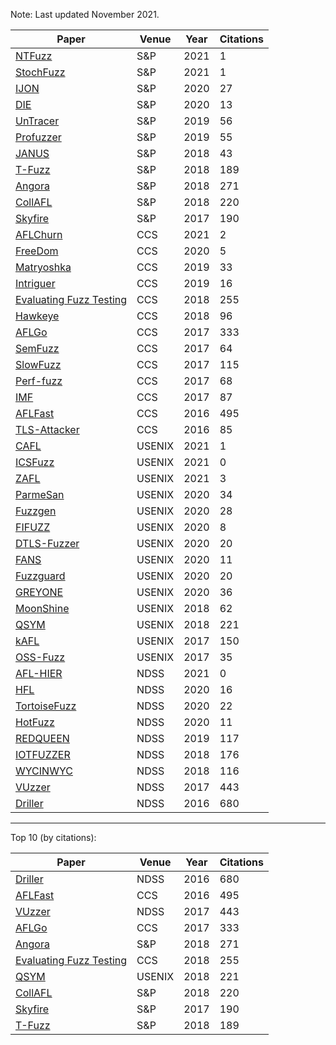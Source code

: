 Note: Last updated November 2021.

| Paper | Venue | Year | Citations |
| ----- | ----- | -------------- | --------- |
| [NTFuzz](https://ieeexplore.ieee.org/document/9519448/) | S&P | 2021 | 1 |
| [StochFuzz](https://ieeexplore.ieee.org/document/9519407) | S&P | 2021 | 1 |
| [IJON](https://ieeexplore.ieee.org/search/searchresult.jsp?newsearch=true&queryText=ijon) | S&P | 2020 | 27 |
| [DIE](https://ieeexplore.ieee.org/document/9152648) | S&P | 2020 | 13 |
| [UnTracer](https://ieeexplore.ieee.org/document/8835316) | S&P | 2019 | 56 |
| [Profuzzer](https://ieeexplore.ieee.org/document/8835384) | S&P | 2019 | 55 |
| [JANUS](https://ieeexplore.ieee.org/document/8835267) | S&P | 2018 | 43 |
| [T-Fuzz](https://ieeexplore.ieee.org/document/8418632) | S&P | 2018 | 189 |
| [Angora](https://ieeexplore.ieee.org/abstract/document/8418633) | S&P | 2018 | 271 |
| [CollAFL](https://ieeexplore.ieee.org/document/8418631) | S&P | 2018 | 220 |
| [Skyfire](https://ieeexplore.ieee.org/document/7958599) | S&P | 2017 | 190 |
| [AFLChurn](https://dl.acm.org/doi/abs/10.1145/3460120.3484596) | CCS | 2021 | 2 |
| [FreeDom](https://dl.acm.org/doi/10.1145/3372297.3423340) | CCS | 2020 | 5 |
| [Matryoshka](https://dl.acm.org/doi/10.1145/3319535.3363225) | CCS | 2019 | 33 |
| [Intriguer](https://dl.acm.org/doi/10.1145/3319535.3354249) | CCS | 2019 | 16 |
| [Evaluating Fuzz Testing](https://dl.acm.org/doi/10.1145/3243734.3243804) | CCS | 2018 | 255 |
| [Hawkeye](https://dl.acm.org/doi/10.1145/3243734.3243849) | CCS | 2018 | 96 |
| [AFLGo](https://dl.acm.org/doi/10.1145/3133956.3134020) | CCS | 2017 | 333 |
| [SemFuzz](https://dl.acm.org/doi/10.1145/3133956.3134085) | CCS | 2017 | 64 |
| [SlowFuzz](https://dl.acm.org/doi/10.1145/3133956.3134073) | CCS | 2017 | 115 |
| [Perf-fuzz](https://dl.acm.org/doi/10.1145/3133956.3134046) | CCS | 2017 | 68 |
| [IMF](https://dl.acm.org/doi/10.1145/3133956.3134103) | CCS | 2017 | 87 |
| [AFLFast](https://dl.acm.org/doi/10.1145/2976749.2978428) | CCS | 2016 | 495 |
| [TLS-Attacker](https://dl.acm.org/doi/10.1145/2976749.2978411) | CCS | 2016 | 85 |
| [CAFL](https://www.usenix.org/conference/usenixsecurity21/presentation/lee-gwangmu) | USENIX | 2021 | 1 |
| [ICSFuzz](https://www.usenix.org/conference/usenixsecurity21/presentation/tychalas) | USENIX | 2021 | 0 |
| [ZAFL](https://www.usenix.org/conference/usenixsecurity21/presentation/nagy) | USENIX | 2021 | 3 |
| [ParmeSan](https://www.usenix.org/conference/usenixsecurity20/presentation/osterlund) | USENIX | 2020 | 34 |
| [Fuzzgen](https://www.usenix.org/conference/usenixsecurity20/presentation/ispoglou) | USENIX | 2020 | 28 |
| [FIFUZZ](https://www.usenix.org/conference/usenixsecurity20/presentation/jiang) | USENIX | 2020 | 8 |
| [DTLS-Fuzzer](https://www.usenix.org/conference/usenixsecurity20/presentation/fiterau-brostean) | USENIX | 2020 | 20 |
| [FANS](https://www.usenix.org/conference/usenixsecurity20/presentation/liu) | USENIX | 2020 | 11 |
| [Fuzzguard](https://www.usenix.org/conference/usenixsecurity20/presentation/zong) | USENIX | 2020 | 20 |
| [GREYONE](https://www.usenix.org/conference/usenixsecurity20/presentation/gan) | USENIX | 2020 | 36 |
| [MoonShine](usenix.org/conference/usenixsecurity18/presentation/pailoor) | USENIX | 2018 | 62 |
| [QSYM](https://www.usenix.org/conference/usenixsecurity18/presentation/yun) | USENIX | 2018 | 221 |
| [kAFL](https://www.usenix.org/conference/usenixsecurity17/technical-sessions/presentation/schumilo) | USENIX | 2017 | 150 |
| [OSS-Fuzz](https://www.usenix.org/conference/usenixsecurity17/technical-sessions/presentation/serebryany) | USENIX | 2017 | 35 |
| [AFL-HIER](https://www.ndss-symposium.org/ndss-paper/reinforcement-learning-based-hierarchical-seed-scheduling-for-greybox-fuzzing/) | NDSS | 2021 | 0 |
| [HFL](https://www.ndss-symposium.org/ndss-paper/hfl-hybrid-fuzzing-on-the-linux-kernel/) | NDSS | 2020 | 16 |
| [TortoiseFuzz](https://www.ndss-symposium.org/ndss-paper/not-all-coverage-measurements-are-equal-fuzzing-by-coverage-accounting-for-input-prioritization/) | NDSS | 2020 | 22 |
| [HotFuzz](https://www.ndss-symposium.org/ndss-paper/hotfuzz-discovering-algorithmic-denial-of-service-vulnerabilities-through-guided-micro-fuzzing/) | NDSS | 2020 | 11 |
| [REDQUEEN](https://www.ndss-symposium.org/ndss-paper/redqueen-fuzzing-with-input-to-state-correspondence/) | NDSS | 2019 | 117
| [IOTFUZZER](ndss-symposium.org/wp-content/uploads/2018/02/ndss2018_01A-1_Chen_paper.pdf) | NDSS | 2018 | 176 |
| [WYCINWYC](https://www.ndss-symposium.org/wp-content/uploads/2018/02/ndss2018_01A-4_Muench_paper.pdf) | NDSS | 2018 | 116 |
| [VUzzer](https://www.ndss-symposium.org/ndss2017/ndss-2017-programme/vuzzer-application-aware-evolutionary-fuzzing/) | NDSS | 2017 | 443 |
| [Driller](https://www.ndss-symposium.org/wp-content/uploads/2017/09/driller-augmenting-fuzzing-through-selective-symbolic-execution.pdf) | NDSS | 2016 | 680 |

<hr/>

Top 10 (by citations):

| Paper | Venue | Year | Citations |
| ----- | ----- | -------------- | --------- |
| [Driller](https://www.ndss-symposium.org/wp-content/uploads/2017/09/driller-augmenting-fuzzing-through-selective-symbolic-execution.pdf) | NDSS | 2016 | 680 |
| [AFLFast](https://dl.acm.org/doi/10.1145/2976749.2978428) | CCS | 2016 | 495 |
| [VUzzer](https://www.ndss-symposium.org/ndss2017/ndss-2017-programme/vuzzer-application-aware-evolutionary-fuzzing/) | NDSS | 2017 | 443 |
| [AFLGo](https://dl.acm.org/doi/10.1145/3133956.3134020) | CCS | 2017 | 333 |
| [Angora](https://ieeexplore.ieee.org/abstract/document/8418633) | S&P | 2018 | 271 |
| [Evaluating Fuzz Testing](https://dl.acm.org/doi/10.1145/3243734.3243804) | CCS | 2018 | 255 |
| [QSYM](https://www.usenix.org/conference/usenixsecurity18/presentation/yun) | USENIX | 2018 | 221 |
| [CollAFL](https://ieeexplore.ieee.org/document/8418631) | S&P | 2018 | 220 |
| [Skyfire](https://ieeexplore.ieee.org/document/7958599) | S&P | 2017 | 190 |
| [T-Fuzz](https://ieeexplore.ieee.org/document/8418632) | S&P | 2018 | 189 |
